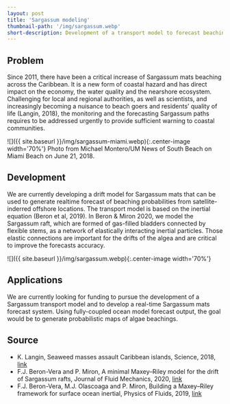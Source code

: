 ```yaml
---
layout: post
title: 'Sargassum modeling'
thumbnail-path: '/img/sargassum.webp'
short-description: Development of a transport model to forecast beaching of Sargassum mats and help local authorities.
---
```


## Problem
Since 2011, there have been a critical increase of Sargassum mats beaching across the Caribbean. It is a new form of coastal hazard and has direct impact on the economy, the water quality and the nearshore ecosystem. Challenging for local and regional authorities, as well as scientists, and increasingly becoming a nuisance to beach goers and residents’ quality of life (Langin, 2018), the monitoring and the forecasting Sargassum paths requires to be addressed urgently to provide sufficient warning to coastal communities.

![]({{ site.baseurl }}/img/sargassum-miami.webp){:.center-image width='70%'}
Photo from Michael Montero/UM News of South Beach on Miami Beach on June 21, 2018.

## Development
We are currently developing a drift model for Sargassum mats that can be used to generate realtime forecast of beaching probabilities from satellite-inderred offshore locations. The transport model is based on the inertial equation (Beron et al, 2019). In Beron & Miron 2020, we model the Sargassum raft, which are formed of gas-filled bladders connected by flexible stems, as a network of elastically interacting inertial particles. Those elastic connections are important for the drifts of the algea and are critical to improve the forecasts accuracy.

![]({{ site.baseurl }}/img/sargassum.webp){:.center-image width='70%'}

## Applications
We are currently looking for funding to pursue the development of a Sargassum transport model and to develop a real-time Sargassum mats forecast system. Using fully-coupled ocean model forecast output, the goal would be to generate probabilistic maps of algae beachings.

## Source
- K. Langin, Seaweed masses assault Caribbean islands, Science, 2018, [link](https://science.sciencemag.org/content/360/6394/1157.summary)
- F.J. Beron-Vera and P. Miron, A minimal Maxey–Riley model for the drift of Sargassum rafts, Journal of Fluid Mechanics, 2020, [link](https://doi.org/10.1017/jfm.2020.666)
- F.J. Beron-Vera, M.J. Olascoaga and P. Miron, Building a Maxey–Riley framework for surface ocean inertial, Physics of Fluids, 2019, [link](https://aip.scitation.org/doi/10.1063/1.5110731)
